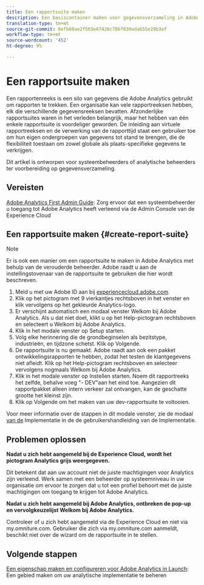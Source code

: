 ```yaml
---
title: Een rapportsuite maken
description: Een basiscontainer maken voor gegevensverzameling in Adobe Analytics.
translation-type: tm+mt
source-git-commit: 6efb60ae2f565e67426c78bf830ada655e29b3af
workflow-type: tm+mt
source-wordcount: '452'
ht-degree: 9%

---
```



# Een rapportsuite maken

Een rapportenreeks is een silo van gegevens die Adobe Analytics gebruikt om rapporten te trekken. Een organisatie kan vele rapportreeksen hebben, elk die verschillende gegevensreeksen bevatten. Afzonderlijke rapportsuites waren in het verleden belangrijk, maar het hebben van één enkele rapportsuite is voordeliger geworden. De inleiding aan virtuele rapportreeksen en de verwerking van de rapporttijd staat een gebruiker toe om hun eigen ondergroepen van gegevens tot stand te brengen, die de flexibiliteit toestaan om zowel globale als plaats-specifieke gegevens te verkrijgen.

Dit artikel is ontworpen voor systeembeheerders of analytische beheerders ter voorbereiding op gegevensverzameling.

## Vereisten

[Adobe Analytics First Admin Guide](first-admin-guide.md): Zorg ervoor dat een systeembeheerder u toegang tot Adobe Analytics heeft verleend via de Admin Console van de Experience Cloud

## Een rapportsuite maken {#create-report-suite}

>[!NOTE]
>
>Er is ook een manier om een rapportsuite te maken in Adobe Analytics met behulp van de verouderde beheerder. Adobe raadt u aan de instellingstovenaar van de rapportsuite te gebruiken die hier wordt beschreven.

1. Meld u met uw Adobe ID aan bij [experiencecloud.adobe.com](https://experiencecloud.adobe.com).
1. Klik op het pictogram met 9 vierkantjes rechtsboven in het venster en klik vervolgens op het gekleurde Analytics-logo.
1. Er verschijnt automatisch een modaal venster Welkom bij Adobe Analytics. Als u dat niet doet, klikt u op het Help-pictogram rechtsboven en selecteert u Welkom bij Adobe Analytics.
1. Klik in het modale venster op Setup starten.
1. Volg elke herinnering die de grondbeginselen als bezitstype, industrieën, en tijdzone schetst. Klik op Volgende.
1. De rapportsuite is nu gemaakt. Adobe raadt aan ook een pakket ontwikkelingsrapporten te hebben, zodat het testen de klantgegevens niet afleidt. Klik op het Help-pictogram rechtsboven en selecteer vervolgens nogmaals Welkom bij Adobe Analytics.
1. Klik in het modale venster op Instellen starten.
Noem dit rapportreeks het zelfde, behalve voeg &quot;- DEV&quot;aan het eind toe. Aangezien dit rapportpakket alleen intern verkeer zal ontvangen, kan de geschatte grootte het kleinst zijn.
1. Klik op Volgende om het maken van uw dev-rapportsuite te voltooien.

Voor meer informatie over de stappen in dit modale venster, zie de modaal [van de](/help/implement/prepare/implementation-modal.md) Implementatie in de de gebruikershandleiding van de Implementatie.

## Problemen oplossen

**Nadat u zich hebt aangemeld bij de Experience Cloud, wordt het pictogram Analytics grijs weergegeven.**

Dit betekent dat aan uw account niet de juiste machtigingen voor Analytics zijn verleend. Werk samen met een beheerder op systeemniveau in uw organisatie om ervoor te zorgen dat u tot een profiel behoort met de juiste machtigingen om toegang te krijgen tot Adobe Analytics.

**Nadat u zich hebt aangemeld bij Adobe Analytics, ontbreken de pop-up en vervolgkeuzelijst Welkom bij Adobe Analytics.**

Controleer of u zich hebt aangemeld via de Experience Cloud en niet via my.omniture.com. Gebruiker die zich via my.omniture.com aanmeldt, beschikt niet over de wizard om de rapportsuite in te stellen.

## Volgende stappen

[Een eigenschap maken en configureren voor Adobe Analytics in Launch](/help/implement/launch/create-analytics-property.md): Een gebied maken om uw analytische implementatie te beheren
